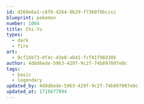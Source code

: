 ```yaml
---
id: d268e6a1-c8f0-4264-9b29-f7360f0bcccc
blueprint: pokemon
number: 1004
title: Chi-Yu
types:
  - dark
  - fire
art:
  - 9cf1bb73-0f4c-43e0-ab41-fcf81f98d30b
author: 4d8d6ede-5963-429f-9c2f-74b897007e0c
tags:
  - basic
  - legendary
updated_by: 4d8d6ede-5963-429f-9c2f-74b897007e0c
updated_at: 1716677994
---
```

